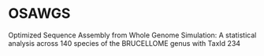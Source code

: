 # OSAWGS
Optimized Sequence Assembly from Whole Genome Simulation: A statistical analysis across 140 species of the BRUCELLOME genus with TaxId 234 
